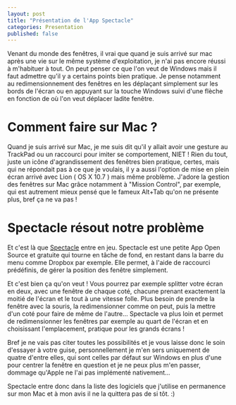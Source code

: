 ```yaml
---
layout: post
title: "Présentation de l'App Spectacle"
categories: Presentation
published: false
---
```

Venant du monde des fenêtres, il vrai que quand je suis arrivé sur mac après une vie sur le même système d'exploitation, je n'ai pas encore réussi à m'habituer à tout. On peut penser ce que l'on veut de Windows mais il faut admettre qu'il y a certains points bien pratique. Je pense notamment au redimensionnement des fenêtres en les déplaçant simplement sur les bords de l'écran ou en appuyant sur la touche Windows suivi d'une flèche en fonction de où l'on veut déplacer ladite fenêtre.

# Comment faire sur Mac ?

Quand je suis arrivé sur Mac, je me suis dit qu'il y allait avoir une gesture au TrackPad ou un raccourci pour imiter se comportement, NIET ! Rien du tout, juste un icône d'agrandissement des fenêtres bien pratique, certes, mais qui ne répondait pas à ce que je voulais, il y a aussi l'option de mise en plein écran arrivé avec Lion ( OS X 10.7 ) mais même problème. J'adore la gestion des fenêtres sur Mac grâce notamment à "Mission Control", par exemple, qui est autrement mieux pensé que le fameux Alt+Tab qu'on ne présente plus, bref ça ne va pas !

# Spectacle résout notre problème

Et c'est là que [Spectacle](https://spectacleapp.com/) entre en jeu. Spectacle est une petite App Open Source et gratuite qui tourne en tâche de fond, en restant dans la barre du menu comme Dropbox par exemple. Elle permet, à l'aide de raccourci prédéfinis, de gérer la position des fenêtre simplement.

Et c'est bien ça qu'on veut ! Vous pourrez par exemple splitter votre écran en deux, avec une fenêtre de chaque coté, chacune prenant exactement la moitié de l'écran et le tout à une vitesse folle. Plus besoin de prendre la fenêtre avec la souris, la redimensionner comme on peut, puis la mettre d'un coté pour faire de même de l'autre... Spectacle va plus loin et permet de redimensionner les fenêtres par exemple au quart de l'écran et en choisissant l'emplacement, pratique pour les grands écrans !

Bref je ne vais pas citer toutes les possibilités et je vous laisse donc le soin d'essayer à votre guise, personnellement je m'en sers uniquement de quatre d'entre elles, qui sont celles par défaut sur Windows en plus d'une pour centrer la fenêtre en question et je ne peux plus m'en passer, dommage qu'Apple ne l'ai pas implémenté nativement...

Spectacle entre donc dans la liste des logiciels que j'utilise en permanence sur mon Mac et à mon avis il ne la quittera pas de si tôt. :)
